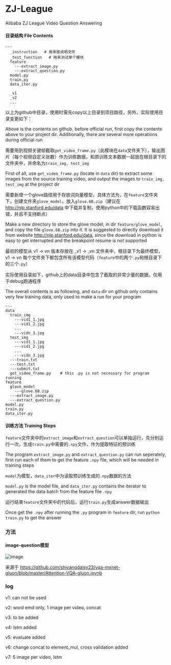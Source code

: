 # ZJ-League
Alibaba ZJ League Video Question Answering

#### 目录结构 File Contents
    ---
      _instruction   # 用来放说明文件
      _test_function   # 用来测试单个模块 
      feature
        ---extract_image.py 
        ---extract_question.py  
      model.py  
      train.py   
      data_iter.py
      
      _v1
      _v2
      ...
      
以上为github中目录，使用时需先copy以上目录到项目路径，另外，实际使用目录变更如下：

Above is the contents on github, before official run, first copy the contents above to your project dir. Additionally, there are several more operations during official run

需要用到视频关键帧截取`get_video_frame.py`（此模块在`data`文件夹下），输出图片（每个视频自定义张数）作为训练数据，和原训练文本数据一起放在根目录下的文件夹中，并命名为`train_img, test_img`

First of all, use `get_video_frame.py` (locate in `data` dir) to extract some images from the source training video, and output the images to `train_img, test_img` at the project dir

需要新增一个glove路径用于存放词向量模型，具体方法为，在`feature`文件夹下，创建文件夹`glove_model`，放入`glove.6B.zip`（建议在 http://nlp.stanford.edu/data 中下载并复制，使用python中的下载函数容易出错，并且不支持断点）

Make a new directory to store the glove model, in dir `feature/glove_model`, and copy the file `glove.6B.zip` into it. It is suggested to directly download it from website http://nlp.stanford.edu/data, since the download in python is easy to get interrupted and the breakpoint resume is not supported

最初的模型从 v1 -> vn 版本存放在 \_v1 -> \_vn 文件夹中，根目录下为最终模型，v1 -> vn 每个文件夹下都包含所有该模型代码（`feature`中的两个`.py`和根目录下的三个`.py`）

实际使用目录如下，github上的data目录中包含了截取的非常少量的数据，仅用于debug跑通程序

The overall contents is as following, and `data` dir on github only contains very few training data, only used to make a run for your program
    
    ---   
    data        
      train_img
        ---vid1_1.jpg
        ---vid1_2.jpg
        ...
        ---vidn_3.jpg
      test_img
        ---vid1_1.jpg
        ---vid1_2.jpg
        ...
        ---vidn_3.jpg    
      ---train.txt
      ---test.txt
      ---submit.txt
      get_video_frame.py    # this .py is not necessary for program running
    feature
      glove_model
        ---glove.6B.zip
      ---extract_image.py 
      ---extract_question.py  
    model.py
    train.py
    data_iter.py
      

#### 训练方法 Training Steps
`feature`文件夹中的`extract_image`和`extract_question`可以单独运行，先分别运行一次，生成`train.py`中需要的`.npy`文件，作为提取特征的预训练

The program `extract_image.py` and `extract_question.py` can run seperately, first run each of them to get the feature `.npy` file, which will be needed in training steps

`model`为模型，`data_iter`中为读取预训练生成的`.npy`数据的方法

`model.py` is the model file, and `data_iter.py` contains the iterator to generated the data batch from the feature file `.npy`

运行结束`feature`文件夹中的代码后，运行`train.py`生成answer数据输出

Once get the `.npy` after running the `.py` program in `feature` dir, run `python train.py` to get the answer
      
### 方法    
   
#### image-question模型

![image](https://github.com/SummerLitchy/Zcup/blob/master/_instruction/VQA-attention.png)

来源于 https://github.com/shiyangdaisy23/vqa-mxnet-gluon/blob/master/Attention-VQA-gluon.ipynb

### log
v1: can not be used

v2: word emd only, 1 image per video, concat

v3: to be added

v4: lstm added

v5: evaluate added

v6: change concat to element_mul, cross validation added

v7: 5 image per video, lstm


